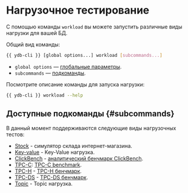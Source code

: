 # Нагрузочное тестирование

С помощью команды `workload` вы можете запустить различные виды нагрузки для вашей БД.

Общий вид команды:

```bash
{{ ydb-cli }} [global options...] workload [subcommands...]
```

* `global options` — [глобальные параметры](../../../commands/global-options.md).
* `subcommands` — [подкоманды](#subcommands).

Посмотрите описание команды для запуска нагрузки:

```bash
{{ ydb-cli }} workload --help
```

## Доступные подкоманды {#subcommands}

В данный момент поддерживаются следующие виды нагрузочных тестов:

* [Stock](../stock.md) - симулятор склада интернет-магазина.
* [Key-value](../../../workload-kv.md) - Key-Value нагрузка.
* [ClickBench](../../../workload-click-bench.md) - [аналитический бенчмарк ClickBench](https://github.com/ClickHouse/ClickBench).
* [TPC-C](../../../workload-tpcc.md): [TPC-C benchmark](https://www.tpc.org/tpcc/).
* [TPC-H](../../../workload-tpch.md) - [TPC-H бенчмарк](https://www.tpc.org/tpch/).
* [TPC-DS](../../../workload-tpcds.md) - [TPC-DS бенчмарк](https://www.tpc.org/tpcds/).
* [Topic](../../../workload-topic.md) - Topic нагрузка.
